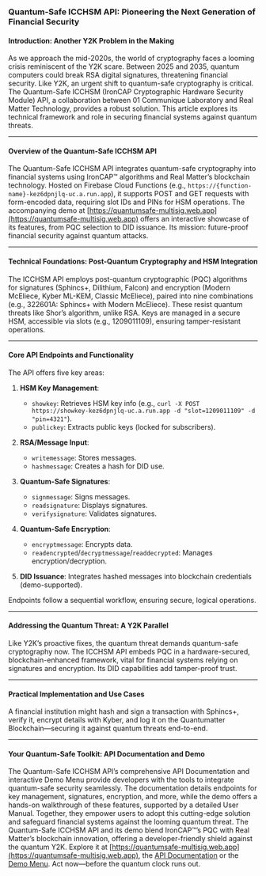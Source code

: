 ### Quantum-Safe ICCHSM API: Pioneering the Next Generation of Financial Security

#### Introduction: Another Y2K Problem in the Making

As we approach the mid-2020s, the world of cryptography faces a looming crisis reminiscent of the Y2K scare. Between 2025 and 2035, quantum computers could break RSA digital signatures, threatening financial security. Like Y2K, an urgent shift to quantum-safe cryptography is critical. The Quantum-Safe ICCHSM (IronCAP Cryptographic Hardware Security Module) API, a collaboration between 01 Communique Laboratory and Real Matter Technology, provides a robust solution. This article explores its technical framework and role in securing financial systems against quantum threats.

---

#### Overview of the Quantum-Safe ICCHSM API

The Quantum-Safe ICCHSM API integrates quantum-safe cryptography into financial systems using IronCAP™ algorithms and Real Matter’s blockchain technology. Hosted on Firebase Cloud Functions (e.g., `https://{function-name}-kez6dpnjlq-uc.a.run.app`), it supports POST and GET requests with form-encoded data, requiring slot IDs and PINs for HSM operations. The accompanying demo at [https://quantumsafe-multisig.web.app](https://quantumsafe-multisig.web.app) offers an interactive showcase of its features, from PQC selection to DID issuance. Its mission: future-proof financial security against quantum attacks.

---

#### Technical Foundations: Post-Quantum Cryptography and HSM Integration

The ICCHSM API employs post-quantum cryptographic (PQC) algorithms for signatures (Sphincs+, Dilithium, Falcon) and encryption (Modern McEliece, Kyber ML-KEM, Classic McEliece), paired into nine combinations (e.g., 322601A: Sphincs+ with Modern McEliece). These resist quantum threats like Shor’s algorithm, unlike RSA. Keys are managed in a secure HSM, accessible via slots (e.g., 1209011109), ensuring tamper-resistant operations.

---

#### Core API Endpoints and Functionality

The API offers five key areas:

1. **HSM Key Management**:  
   - `showkey`: Retrieves HSM key info (e.g., `curl -X POST https://showkey-kez6dpnjlq-uc.a.run.app -d "slot=1209011109" -d "pin=4321"`).  
   - `publickey`: Extracts public keys (locked for subscribers).

2. **RSA/Message Input**:  
   - `writemessage`: Stores messages.  
   - `hashmessage`: Creates a hash for DID use.

3. **Quantum-Safe Signatures**:  
   - `signmessage`: Signs messages.  
   - `readsignature`: Displays signatures.  
   - `verifysignature`: Validates signatures.

4. **Quantum-Safe Encryption**:  
   - `encryptmessage`: Encrypts data.  
   - `readencrypted`/`decryptmessage`/`readdecrypted`: Manages encryption/decryption.

5. **DID Issuance**: Integrates hashed messages into blockchain credentials (demo-supported).

Endpoints follow a sequential workflow, ensuring secure, logical operations.

---

#### Addressing the Quantum Threat: A Y2K Parallel

Like Y2K’s proactive fixes, the quantum threat demands quantum-safe cryptography now. The ICCHSM API embeds PQC in a hardware-secured, blockchain-enhanced framework, vital for financial systems relying on signatures and encryption. Its DID capabilities add tamper-proof trust.

---

#### Practical Implementation and Use Cases

A financial institution might hash and sign a transaction with Sphincs+, verify it, encrypt details with Kyber, and log it on the Quantumatter Blockchain—securing it against quantum threats end-to-end.

---

#### Your Quantum-Safe Toolkit: API Documentation and Demo

The Quantum-Safe ICCHSM API’s comprehensive API Documentation and interactive Demo Menu provide developers with the tools to integrate quantum-safe security seamlessly. The documentation details endpoints for key management, signatures, encryption, and more, while the demo offers a hands-on walkthrough of these features, supported by a detailed User Manual. Together, they empower users to adopt this cutting-edge solution and safeguard financial systems against the looming quantum threat.
The Quantum-Safe ICCHSM API and its demo blend IronCAP™’s PQC with Real Matter’s blockchain innovation, offering a developer-friendly shield against the quantum Y2K. Explore it at [https://quantumsafe-multisig.web.app](https://quantumsafe-multisig.web.app), the [API Documentation](api/README.md) or the [Demo Menu](README.md). Act now—before the quantum clock runs out.

